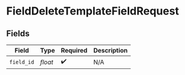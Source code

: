 # FieldDeleteTemplateFieldRequest


## Fields

| Field              | Type               | Required           | Description        |
| ------------------ | ------------------ | ------------------ | ------------------ |
| `field_id`         | *float*            | :heavy_check_mark: | N/A                |